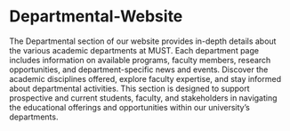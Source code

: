 # Departmental-Website
The Departmental section of our website provides in-depth details about the various academic departments at MUST. Each department page includes information on available programs, faculty members, research opportunities, and department-specific news and events.
Discover the academic disciplines offered, explore faculty expertise, and stay informed about departmental activities. This section is designed to support prospective and current students, faculty, and stakeholders in navigating the educational offerings and opportunities within our university’s departments.

